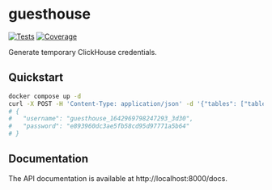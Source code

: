 # guesthouse

[![Tests](https://img.shields.io/github/workflow/status/dioptra-io/guesthouse/Tests?logo=github)](https://github.com/dioptra-io/guesthouse/actions/workflows/tests.yml)
[![Coverage](https://img.shields.io/codecov/c/github/dioptra-io/guesthouse?logo=codecov&logoColor=white)](https://app.codecov.io/gh/dioptra-io/guesthouse)

Generate temporary ClickHouse credentials.

## Quickstart

```bash
docker compose up -d
curl -X POST -H 'Content-Type: application/json' -d '{"tables": ["table1"]}' http://localhost:8000
# {
#   "username": "guesthouse_1642969798247293_3d30",
#   "password": "e893960dc3ae5fb58cd95d97771a5b64"
# }
```

## Documentation

The API documentation is available at http://localhost:8000/docs.
